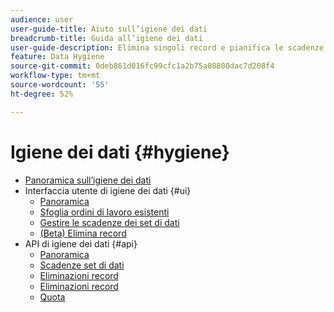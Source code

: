 ```yaml
---
audience: user
user-guide-title: Aiuto sull’igiene dei dati
breadcrumb-title: Guida all’igiene dei dati
user-guide-description: Elimina singoli record e pianifica le scadenze dei set di dati in Experience Platform per la pulizia dei dati, la rimozione di dati anonimi e la minimizzazione dei dati.
feature: Data Hygiene
source-git-commit: 0deb861d016fc99cfc1a2b75a08800dac7d208f4
workflow-type: tm+mt
source-wordcount: '55'
ht-degree: 52%

---
```



# Igiene dei dati {#hygiene}

* [Panoramica sull’igiene dei dati](./home.md)
* Interfaccia utente di igiene dei dati {#ui}
   * [Panoramica](./ui/overview.md)
   * [Sfoglia ordini di lavoro esistenti](./ui/browse.md)
   * [Gestire le scadenze dei set di dati](./ui/dataset-expiration.md)
   * [(Beta) Elimina record](./ui/record-delete.md)
* API di igiene dei dati {#api}
   * [Panoramica](./api/overview.md)
   * [Scadenze set di dati](./api/dataset-expiration.md)
   * [Eliminazioni record](./api/jobs.md)
   * [Eliminazioni record](./api/workorder.md)
   * [Quota](./api/quota.md)
